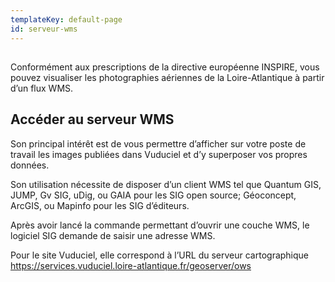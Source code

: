 ```yaml
---
templateKey: default-page
id: serveur-wms
---
```

## 

Conformément aux prescriptions de la directive européenne INSPIRE, vous pouvez visualiser les photographies aériennes de la Loire-Atlantique à partir d’un flux WMS.

## Accéder au serveur WMS

Son principal intérêt est de vous permettre d’afficher sur votre poste de travail les images publiées dans Vuduciel et d’y superposer vos propres données.

Son utilisation nécessite de disposer d’un client WMS tel que Quantum GIS, JUMP, Gv SIG, uDig, ou GAIA pour les SIG open source; Géoconcept, ArcGIS, ou Mapinfo pour les SIG d’éditeurs.

Après avoir lancé la commande permettant d’ouvrir une couche WMS, le logiciel SIG demande de saisir une adresse WMS.

Pour le site Vuduciel, elle correspond à l’URL du serveur cartographique https://services.vuduciel.loire-atlantique.fr/geoserver/ows
